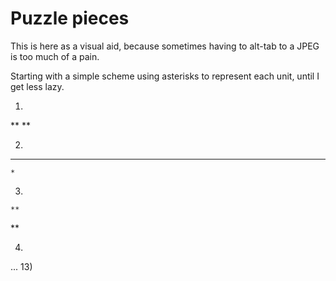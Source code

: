 Puzzle pieces
=============

This is here as a visual aid, because sometimes having to alt-tab to a
JPEG is too much of a pain.

Starting with a simple scheme using asterisks to represent each unit,
until I get less lazy.

1)

   **
   **

2)

   ***
    *

3)

    **
   **

4)
...
13)
